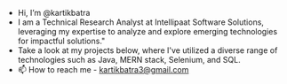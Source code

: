 - Hi, I’m @kartikbatra
- I am a Technical Research Analyst at Intellipaat Software Solutions, leveraging my expertise to analyze and explore emerging technologies for impactful solutions."
- Take a look at my projects below, where I've utilized a diverse range of technologies such as Java, MERN stack, Selenium, and SQL.
- 📫 How to reach me - kartikbatra3@gmail.com

<!---
kartikbatra/kartikbatra is a ✨ special ✨ repository because its `README.md` (this file) appears on your GitHub profile.
You can click the Preview link to take a look at your changes.
--->
